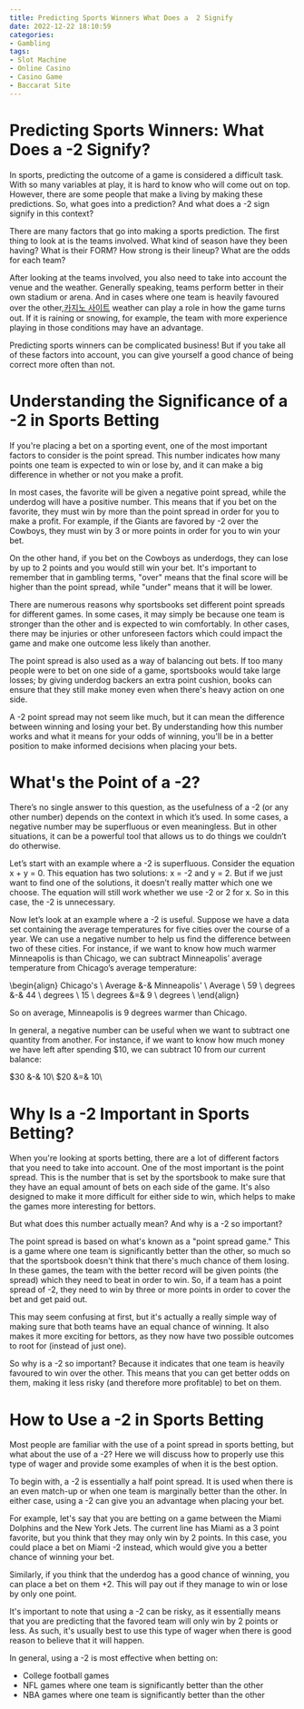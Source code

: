 ```yaml
---
title: Predicting Sports Winners What Does a  2 Signify
date: 2022-12-22 18:10:59
categories:
- Gambling
tags:
- Slot Machine
- Online Casino
- Casino Game
- Baccarat Site
---
```



#  Predicting Sports Winners: What Does a -2 Signify?

In sports, predicting the outcome of a game is considered a difficult task. With so many variables at play, it is hard to know who will come out on top. However, there are some people that make a living by making these predictions. So, what goes into a prediction? And what does a -2 sign signify in this context?

There are many factors that go into making a sports prediction. The first thing to look at is the teams involved. What kind of season have they been having? What is their FORM? How strong is their lineup? What are the odds for each team?

After looking at the teams involved, you also need to take into account the venue and the weather. Generally speaking, teams perform better in their own stadium or arena. And in cases where one team is heavily favoured over the other,[카지노 사이트](https://choegocasino.com/) weather can play a role in how the game turns out. If it is raining or snowing, for example, the team with more experience playing in those conditions may have an advantage.

Predicting sports winners can be complicated business! But if you take all of these factors into account, you can give yourself a good chance of being correct more often than not.

#  Understanding the Significance of a -2 in Sports Betting

If you're placing a bet on a sporting event, one of the most important factors to consider is the point spread. This number indicates how many points one team is expected to win or lose by, and it can make a big difference in whether or not you make a profit.

In most cases, the favorite will be given a negative point spread, while the underdog will have a positive number. This means that if you bet on the favorite, they must win by more than the point spread in order for you to make a profit. For example, if the Giants are favored by -2 over the Cowboys, they must win by 3 or more points in order for you to win your bet.

On the other hand, if you bet on the Cowboys as underdogs, they can lose by up to 2 points and you would still win your bet. It's important to remember that in gambling terms, "over" means that the final score will be higher than the point spread, while "under" means that it will be lower.

There are numerous reasons why sportsbooks set different point spreads for different games. In some cases, it may simply be because one team is stronger than the other and is expected to win comfortably. In other cases, there may be injuries or other unforeseen factors which could impact the game and make one outcome less likely than another.

The point spread is also used as a way of balancing out bets. If too many people were to bet on one side of a game, sportsbooks would take large losses; by giving underdog backers an extra point cushion, books can ensure that they still make money even when there's heavy action on one side.

A -2 point spread may not seem like much, but it can mean the difference between winning and losing your bet. By understanding how this number works and what it means for your odds of winning, you'll be in a better position to make informed decisions when placing your bets.

#  What's the Point of a -2?

There’s no single answer to this question, as the usefulness of a -2 (or any other number) depends on the context in which it’s used. In some cases, a negative number may be superfluous or even meaningless. But in other situations, it can be a powerful tool that allows us to do things we couldn’t do otherwise.

Let’s start with an example where a -2 is superfluous. Consider the equation x + y = 0. This equation has two solutions: x = -2 and y = 2. But if we just want to find one of the solutions, it doesn’t really matter which one we choose. The equation will still work whether we use -2 or 2 for x. So in this case, the -2 is unnecessary.

Now let’s look at an example where a -2 is useful. Suppose we have a data set containing the average temperatures for five cities over the course of a year. We can use a negative number to help us find the difference between two of these cities. For instance, if we want to know how much warmer Minneapolis is than Chicago, we can subtract Minneapolis’ average temperature from Chicago’s average temperature:

\begin{align} Chicago's \ Average &-& Minneapolis' \ Average \\ 59 \ degrees &-& 44 \ degrees \\ 15 \ degrees &=& 9 \ degrees \\ \end{align}

So on average, Minneapolis is 9 degrees warmer than Chicago.

In general, a negative number can be useful when we want to subtract one quantity from another. For instance, if we want to know how much money we have left after spending $10, we can subtract 10 from our current balance:

$30 &-& 10\\ $20 &=& 10\\

#  Why Is a -2 Important in Sports Betting?

When you're looking at sports betting, there are a lot of different factors that you need to take into account. One of the most important is the point spread. This is the number that is set by the sportsbook to make sure that they have an equal amount of bets on each side of the game. It's also designed to make it more difficult for either side to win, which helps to make the games more interesting for bettors.

But what does this number actually mean? And why is a -2 so important?

The point spread is based on what's known as a "point spread game." This is a game where one team is significantly better than the other, so much so that the sportsbook doesn't think that there's much chance of them losing. In these games, the team with the better record will be given points (the spread) which they need to beat in order to win. So, if a team has a point spread of -2, they need to win by three or more points in order to cover the bet and get paid out.

This may seem confusing at first, but it's actually a really simple way of making sure that both teams have an equal chance of winning. It also makes it more exciting for bettors, as they now have two possible outcomes to root for (instead of just one).

So why is a -2 so important? Because it indicates that one team is heavily favoured to win over the other. This means that you can get better odds on them, making it less risky (and therefore more profitable) to bet on them.

#  How to Use a -2 in Sports Betting

Most people are familiar with the use of a point spread in sports betting, but what about the use of a -2? Here we will discuss how to properly use this type of wager and provide some examples of when it is the best option.

To begin with, a -2 is essentially a half point spread. It is used when there is an even match-up or when one team is marginally better than the other. In either case, using a -2 can give you an advantage when placing your bet.

For example, let's say that you are betting on a game between the Miami Dolphins and the New York Jets. The current line has Miami as a 3 point favorite, but you think that they may only win by 2 points. In this case, you could place a bet on Miami -2 instead, which would give you a better chance of winning your bet.

Similarly, if you think that the underdog has a good chance of winning, you can place a bet on them +2. This will pay out if they manage to win or lose by only one point.

It's important to note that using a -2 can be risky, as it essentially means that you are predicting that the favored team will only win by 2 points or less. As such, it's usually best to use this type of wager when there is good reason to believe that it will happen.

In general, using a -2 is most effective when betting on:

- College football games
- NFL games where one team is significantly better than the other
- NBA games where one team is significantly better than the other